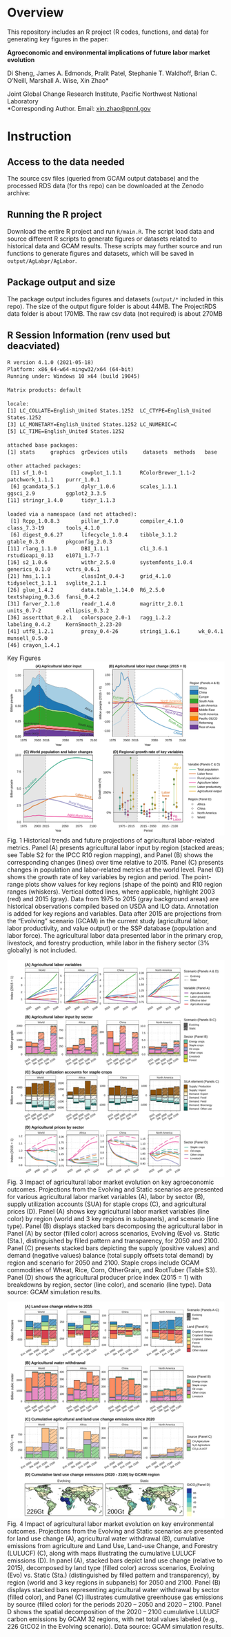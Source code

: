 # Overview

This repository includes an R project (R codes, functions, and data) for generating key figures in the paper:

**Agroeconomic and environmental implications of future labor market evolution**  

Di Sheng, James A. Edmonds, Pralit Patel, Stephanie T. Waldhoff, Brian C. O’Neill, Marshall A. Wise, Xin Zhao* 

Joint Global Change Research Institute, Pacific Northwest National Laboratory  
*Corresponding Author. Email: xin.zhao@pnnl.gov


# Instruction
## Access to the data needed
The source csv files (queried from GCAM output database) and the processed RDS data (for ths repo) can be downloaded at the Zenodo archive: 


## Running the R project
Download the entire R project and run `R/main.R`. The script load data and source different R scripts to generate figures or datasets related to historical data and GCAM results. These scripts may further  source and run functions to generate figures and datasets, which will be saved in  `output/AgLabpr/AgLabor`.


## Package output and size
The package output includes figures and datasets (`output/*` included in this repo). 
The size of the output figure folder is about 44MB. 
The ProjectRDS data folder is about 170MB. 
The raw csv data (not required) is about 270MB

## R Session Information (renv used but deacviated)

```
R version 4.1.0 (2021-05-18)
Platform: x86_64-w64-mingw32/x64 (64-bit)
Running under: Windows 10 x64 (build 19045)

Matrix products: default

locale:
[1] LC_COLLATE=English_United States.1252  LC_CTYPE=English_United States.1252   
[3] LC_MONETARY=English_United States.1252 LC_NUMERIC=C                          
[5] LC_TIME=English_United States.1252    

attached base packages:
[1] stats     graphics  grDevices utils     datasets  methods   base     

other attached packages:
 [1] sf_1.0-1           cowplot_1.1.1      RColorBrewer_1.1-2 patchwork_1.1.1    purrr_1.0.1       
 [6] gcamdata_5.1       dplyr_1.0.6        scales_1.1.1       ggsci_2.9          ggplot2_3.3.5     
[11] stringr_1.4.0      tidyr_1.1.3       

loaded via a namespace (and not attached):
 [1] Rcpp_1.0.8.3       pillar_1.7.0       compiler_4.1.0     class_7.3-19       tools_4.1.0       
 [6] digest_0.6.27      lifecycle_1.0.4    tibble_3.1.2       gtable_0.3.0       pkgconfig_2.0.3   
[11] rlang_1.1.0        DBI_1.1.1          cli_3.6.1          rstudioapi_0.13    e1071_1.7-7       
[16] s2_1.0.6           withr_2.5.0        systemfonts_1.0.4  generics_0.1.0     vctrs_0.6.1       
[21] hms_1.1.1          classInt_0.4-3     grid_4.1.0         tidyselect_1.1.1   svglite_2.1.1     
[26] glue_1.4.2         data.table_1.14.0  R6_2.5.0           textshaping_0.3.6  fansi_0.4.2       
[31] farver_2.1.0       readr_1.4.0        magrittr_2.0.1     units_0.7-2        ellipsis_0.3.2    
[36] assertthat_0.2.1   colorspace_2.0-1   ragg_1.2.2         labeling_0.4.2     KernSmooth_2.23-20
[41] utf8_1.2.1         proxy_0.4-26       stringi_1.6.1      wk_0.4.1           munsell_0.5.0     
[46] crayon_1.4.1 
```

Key Figures
![Image](output/AgLabor/AgLabor/Fig1_annotated.svg)
Fig. 1 Historical trends and future projections of agricultural labor-related metrics. Panel (A) presents agricultural labor input by region (stacked areas; see Table S2 for the IPCC R10 region mapping), and Panel (B) shows the corresponding changes (lines) over time relative to 2015. Panel (C) presents changes in population and labor-related metrics at the world level. Panel (D) shows the growth rate of key variables by region and period. The point-range plots show values for key regions (shape of the point) and R10 region ranges (whiskers). Vertical dotted lines, where applicable, highlight 2003 (red) and 2015 (gray). Data from 1975 to 2015 (gray background areas) are historical observations compiled based on USDA and ILO data. Annotation is added for key regions and variables. Data after 2015 are projections from the “Evolving” scenario (GCAM) in the current study (agricultural labor, labor productivity, and value output) or the SSP database (population and labor force). The agricultural labor data presented labor in the primary crop, livestock, and forestry production, while labor in the fishery sector (3% globally) is not included.

![Image](output/AgLabor/AgLabor/LaborMarketEvo_AgLU_annotated.svg)
Fig. 3 Impact of agricultural labor market evolution on key agroeconomic outcomes. Projections from the Evolving and Static scenarios are presented for various agricultural labor market variables (A), labor by sector (B), supply utilization accounts (SUA) for staple crops (C), and agricultural prices (D). Panel (A) shows key agricultural labor market variables (line color) by region (world and 3 key regions in subpanels), and scenario (line type). Panel (B) displays stacked bars decomposing the agricultural labor in Panel (A) by sector (filled color) across scenarios, Evolving (Evo) vs. Static (Sta.), distinguished by filled pattern and transparency, for 2050 and 2100. Panel (C) presents stacked bars depicting the supply (positive values) and demand (negative values) balance (total supply offsets total demand) by region and scenario for 2050 and 2100. Staple crops include GCAM commodities of Wheat, Rice, Corn, OtherGrain, and RootTuber (Table S3). Panel (D) shows the agricultural producer price index (2015 = 1) with breakdowns by region, sector (line color), and scenario (line type). Data source: GCAM simulation results. 

![Image](output/AgLabor/AgLabor/LaborMarketEvo_Envir_annotated.svg)
Fig. 4 Impact of agricultural labor market evolution on key environmental outcomes. Projections from the Evolving and Static scenarios are presented for land use change (A), agricultural water withdrawal (B), cumulative emissions from agriculture and Land Use, Land-use Change, and Forestry (LULUCF) (C), along with maps illustrating the cumulative LULUCF emissions (D). In panel (A), stacked bars depict land use change (relative to 2015), decomposed by land type (filled color) across scenarios, Evolving (Evo) vs. Static (Sta.) (distinguished by filled pattern and transparency), by region (world and 3 key regions in subpanels) for 2050 and 2100. Panel (B) displays stacked bars representing agricultural water withdrawal by sector (filled color), and Panel (C) illustrates cumulative greenhouse gas emissions by source (filled color) for the periods 2020 – 2050 and 2020 – 2100. Panel D shows the spatial decomposition of the 2020 – 2100 cumulative LULUCF carbon emissions by GCAM 32 regions, with net total values labeled (e.g., 226 GtCO2 in the Evolving scenario). Data source: GCAM simulation results.
